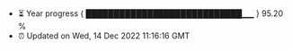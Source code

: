 - ⏳ Year progress { ████████████████████████████▁▁ } 95.20 %
- ⏰ Updated on Wed, 14 Dec 2022 11:16:16 GMT


